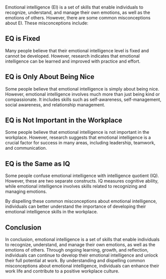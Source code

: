 
Emotional intelligence (EI) is a set of skills that enable individuals to recognize, understand, and manage their own emotions, as well as the emotions of others. However, there are some common misconceptions about EI. These misconceptions include:

## EQ is Fixed

Many people believe that their emotional intelligence level is fixed and cannot be developed. However, research indicates that emotional intelligence can be learned and improved with practice and effort.

## EQ is Only About Being Nice

Some people believe that emotional intelligence is simply about being nice. However, emotional intelligence involves much more than just being kind or compassionate. It includes skills such as self-awareness, self-management, social awareness, and relationship management.

## EQ is Not Important in the Workplace

Some people believe that emotional intelligence is not important in the workplace. However, research suggests that emotional intelligence is a crucial factor for success in many areas, including leadership, teamwork, and communication.

## EQ is the Same as IQ

Some people confuse emotional intelligence with intelligence quotient (IQ). However, these are two separate constructs. IQ measures cognitive ability, while emotional intelligence involves skills related to recognizing and managing emotions.

By dispelling these common misconceptions about emotional intelligence, individuals can better understand the importance of developing their emotional intelligence skills in the workplace.

Conclusion
----------

In conclusion, emotional intelligence is a set of skills that enable individuals to recognize, understand, and manage their own emotions, as well as the emotions of others. Through ongoing learning, growth, and reflection, individuals can continue to develop their emotional intelligence and unlock their full potential at work. By understanding and dispelling common misconceptions about emotional intelligence, individuals can enhance their work life and contribute to a positive workplace culture.
